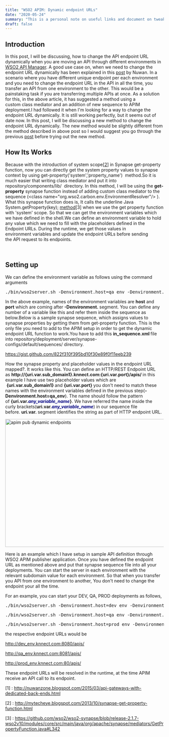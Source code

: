```yaml
---
title: "WSO2 APIM: Dynamic endpoint URLs"
date: "2020-05-24"
summary: "This is a personal note on useful links and document on tweaking/configuring Nvidia Jetson TK1 board"
draft: false
---
```


<h2>Introduction</h2>
In this post, I will be discussing, how to change the API endpoint URL dynamically when you are moving an API through different environments in <a href="http://wso2.com/api-management/">WSO2 API Manager</a>. A good use case on, when we need to change the endpoint URL dynamically has been explained in this <a href="http://nuwanzone.blogspot.com/2015/03/api-gateways-with-dedicated-back-ends.html">post</a> by Nuwan. In a scenario where you have different unique endpoint per each environment and you need to change the endpoint URL in the API in all the time, you transfer an API from one environment to the other. This would be a painstaking task if you are transferring multiple APIs at once. As a solution for this, in the above article, it has suggested a method using a custom class mediator and an addition of new sequence to APIM deployment.I had followed it when I'm looking for a way to change the endpoint URL dynamically. It is still working perfectly, but it seems out of date now. In this post, I will be discussing a new method to change the endpoint URL dynamically. The new method would be slightly different from the method described in above post so I would suggest you go through the previous <a href="http://nuwanzone.blogspot.com/2015/03/api-gateways-with-dedicated-back-ends.html">post</a> before trying out the new method.
<h2>How Its Works</h2>
Because with the introduction of system scope[<a href="http://mytecheye.blogspot.com/2013/10/synapse-get-property-function.html">2</a>] in Synapse get-property function, now you can directly get the system property values to synapse context by using <span class="lang:default decode:true crayon-inline ">get-property('system','property_name')</span>  method.So it is much easier that writing class mediator and put it into <span class="lang:default decode:true crayon-inline ">repository/components/lib/</span>  directory. In this method, I will be using the <strong>get-property</strong> synapse function instead of adding custom class mediator to the sequence (<span class="lang:xhtml decode:true crayon-inline ">&lt;class name="org.wso2.carbon.env.EnvironmentResolver"/&gt;</span> ). What this synapse function does is, It calls the underline Java <span class="lang:java decode:true crayon-inline ">System.getProperty(key);</span> <a href="https://github.com/wso2/wso2-synapse/blob/release-2.1.7-wso2v10/modules/core/src/main/java/org/apache/synapse/mediators/GetPropertyFunction.java#L342">method</a>[3] when we use the get property function with 'system' scope. So that we can get the environment variables which we have defined in the shell.We can define an environment variable to hold any value which we need to fill with the placeholders defined in the Endpoint URLs. During the runtime, we get those values in environment variables and update the endpoint URLs before sending the API request to its endpoints.

&nbsp;

<h2>Setting up</h2>
We can define the environment variable as follows using the command arguments
<pre class="lang:sh decode:true" title="Wso2 Server Start Script">./bin/wso2server.sh -Denvironment.host=qa_env -Denvironment.port=8080</pre>
In the above example, names of the environment variables are <strong>host</strong> and <strong>port</strong> which are coming after <strong>-Denvironment. </strong>segment. You can define any number of a variable like this and refer them inside the sequence as below.Below is a sample synapse sequence, which assigns values to synapse properties by getting them from get-property function. This is the only file you need to add to the APIM setup in order to get the dynamic endpoint URL function to work.You have to add this <strong>in_sequence.xml </strong>file into <span class="lang:default decode:true crayon-inline ">repository/deployment/server/synapse-configs/default/sequences/</span> directory.

https://gist.github.com/822f310f395bd10f30e89f0f11eeb239

How the synapse property and placeholder values in the endpoint URL mapped?. It works like this. You can define an HTTP/REST Endpoint URL as <strong>http://{uri.var.sub_domain1}.knnect.com:{uri.var.port}/apis/ </strong>in this example I have use two placeholder values which are  <strong>{uri.var.sub_domain1} </strong>and <strong>{uri.var.port} </strong>you don't need to match these names with the environment variables defined in the previous step(<strong>-Denvironment.host=qa_env</strong>). The name should follow the pattern of <strong>{uri.var.<span style="color: #000080;"><em>any_variable_name</em></span>}</strong>. We have referred the name inside the curly brackets(<strong>uri.var.<span style="color: #000080;"><em>any_variable_name</em></span></strong>) in our sequence file before. <strong>uri.var. </strong>segment identifies the string as part of HTTP endpoint URL.

<a href="http://me.knnect.com/blog/wp-content/uploads/2017/05/apim-pub-dynamic-endpoints-1.png"><img class="aligncenter size-full wp-image-509" src="http://me.knnect.com/blog/wp-content/uploads/2017/05/apim-pub-dynamic-endpoints-1.png" alt="apim pub dynamic endpoints" width="1179" height="407" /></a>

Here is an example which I have setup in sample API definition through WSO2 APIM publisher application. Once you have defined the endpoint URL as mentioned above and put that synapse sequence file into all your deployments. You can start the server in each environment with the relevant subdomain value for each environment. So that when you transfer you API from one environment to another, You don't need to change the endpoint your all the time.

For an example, you can start your DEV, QA, PROD deployments as follows,

<pre class="lang:sh decode:true" title="Wso2 Server Start Script">./bin/wso2server.sh -Denvironment.host=dev_env -Denvironment.port=8080
</pre>
<pre class="lang:sh decode:true" title="Wso2 Server Start Script">./bin/wso2server.sh -Denvironment.host=qa_env -Denvironment.port=8081</pre>
<pre class="lang:sh decode:true" title="Wso2 Server Start Script">./bin/wso2server.sh -Denvironment.host=prod_env -Denvironment.port=80</pre>

the respective endpoint URLs would be

http://dev_env.knnect.com:8080/apis/

http://qa_env.knnect.com:8081/apis/

http://prod_env.knnect.com:80/apis/

These endpoint URLs will be resolved in the runtime, at the time APIM receive an API call to its endpoint.

[1] : http://nuwanzone.blogspot.com/2015/03/api-gateways-with-dedicated-back-ends.html

[2] : http://mytecheye.blogspot.com/2013/10/synapse-get-property-function.html

[3] : https://github.com/wso2/wso2-synapse/blob/release-2.1.7-wso2v10/modules/core/src/main/java/org/apache/synapse/mediators/GetPropertyFunction.java#L342
